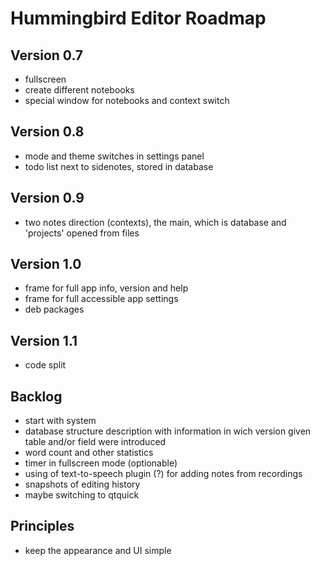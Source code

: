 # Hummingbird Editor Roadmap

## Version 0.7

- fullscreen
- create different notebooks
- special window for notebooks and context switch

## Version 0.8

- mode and theme switches in settings panel
- todo list next to sidenotes, stored in database

## Version 0.9

- two notes direction (contexts), the main, which is database and 'projects' opened from files

## Version 1.0

- frame for full app info, version and help
- frame for full accessible app settings
- deb packages

## Version 1.1

- code split

## Backlog

- start with system
- database structure description with information in wich version given table and/or field were introduced
- word count and other statistics
- timer in fullscreen mode (optionable)
- using of text-to-speech plugin (?) for adding notes from recordings
- snapshots of editing history
- maybe switching to qtquick

## Principles

- keep the appearance and UI simple